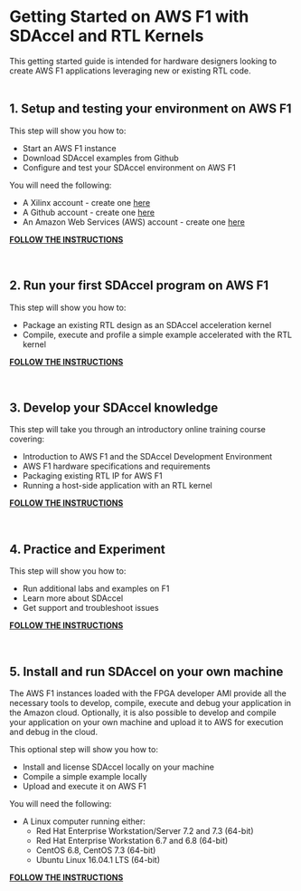 # Getting Started on AWS F1 with SDAccel and RTL Kernels

This getting started guide is intended for hardware designers looking to create AWS F1 applications leveraging new or existing RTL code.
<br><br>

## 1. Setup and testing your environment on AWS F1
This step will show you how to:
- Start an AWS F1 instance
- Download SDAccel examples from Github
- Configure and test your SDAccel environment on AWS F1

You will need the following:
- A Xilinx account - create one [here](https://www.xilinx.com/registration/create-account.html)
- A Github account - create one [here](https://github.com/join)
- An Amazon Web Services (AWS) account - create one [here](https://aws.amazon.com/)

[**FOLLOW THE INSTRUCTIONS**][1]

<br>

## 2. Run your first SDAccel program on AWS F1
This step will show you how to:
- Package an existing RTL design as an SDAccel acceleration kernel
- Compile, execute and profile a simple example accelerated with the RTL kernel

[**FOLLOW THE INSTRUCTIONS**][2]

<br>

## 3. Develop your SDAccel knowledge 
This step will take you through an introductory online training course covering:
- Introduction to AWS F1 and the SDAccel Development Environment
- AWS F1 hardware specifications and requirements
- Packaging existing RTL IP for AWS F1
- Running a host-side application with an RTL kernel

[**FOLLOW THE INSTRUCTIONS**][3]

<br>

## 4. Practice and Experiment
This step will show you how to:
- Run additional labs and examples on F1
- Learn more about SDAccel
- Get support and troubleshoot issues

[**FOLLOW THE INSTRUCTIONS**][4]

<br>

## 5. Install and run SDAccel on your own machine
The AWS F1 instances loaded with the FPGA developer AMI provide all the necessary tools to develop, compile, execute and debug your application in the Amazon cloud. Optionally, it is also possible to develop and compile your application on your own machine and upload it to AWS for execution and debug in the cloud.

This optional step will show you how to:
- Install and license SDAccel locally on your machine
- Compile a simple example locally
- Upload and execute it on AWS F1

You will need the following:
- A Linux computer running either:
  - Red Hat Enterprise Workstation/Server 7.2 and 7.3 (64-bit)
  - Red Hat Enterprise Workstation 6.7 and 6.8 (64-bit)
  - CentOS 6.8, CentOS 7.3 (64-bit)
  - Ubuntu Linux 16.04.1 LTS (64-bit)

[**FOLLOW THE INSTRUCTIONS**][5]

[1]: 1_Setup_and_test_your_environment_on_AWS_F1.md
[2]: 2_Run_your_first_SDAccel_program_on_AWS_F1.md
[3]: 3_Develop_your_SDAccel_knowledge.md
[4]: 4_Practice_and_Experiment.md
[5]: 5_Install_and_run_SDAccel_on_your_own_machine.md
